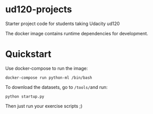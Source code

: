 ud120-projects
==============

Starter project code for students taking Udacity ud120

The docker image contains runtime dependencies for development. 

Quickstart
===========

Use docker-compose to run the image:

```
docker-compose run python-ml /bin/bash
```

To download the datasets, go to `/tools/`and run:

```
python startup.py
```

Then just run your exercise scripts ;)